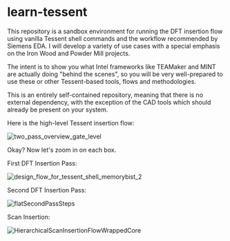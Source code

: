 # learn-tessent
This repository is a sandbox environment for running the DFT insertion flow using vanilla Tessent shell commands and the workflow recommended by Siemens EDA. I will develop a variety of use cases with a special emphasis on the Iron Wood and Powder Mill projects.

The intent is to show you what Intel frameworks like TEAMaker and MINT are actually doing "behind the scenes", so you will be very well-prepared to use these or other Tessent-based tools, flows and methodologies.

This is an entirely self-contained repository, meaning that there is no external dependency, with the exception of the CAD tools which should already be present on your system.

Here is the high-level Tessent insertion flow:

![two_pass_overview_gate_level](https://github.com/kedarhiremath-intel/learn-tessent/assets/113535650/e631a3ad-7d0a-462a-a7f1-33081b970fb7)

Okay? Now let's zoom in on each box.

First DFT Insertion Pass:

![design_flow_for_tessent_shell_memorybist_2](https://github.com/kedarhiremath-intel/learn-tessent/assets/113535650/ceef2c8f-88b5-413a-b9de-b908b179a2e0)

Second DFT Insertion Pass:

![flatSecondPassSteps](https://github.com/kedarhiremath-intel/learn-tessent/assets/113535650/41e064a5-ec1d-4c32-86cc-388fd21ec394)


Scan Insertion:

![HierarchicalScanInsertionFlowWrappedCore](https://github.com/kedarhiremath-intel/learn-tessent/assets/113535650/ec953364-f723-4b99-b2b9-3082c659dadb)
